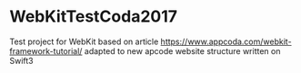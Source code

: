 # WebKitTestCoda2017

Test project for WebKit based on article https://www.appcoda.com/webkit-framework-tutorial/ adapted to new apcode website structure written on Swift3
